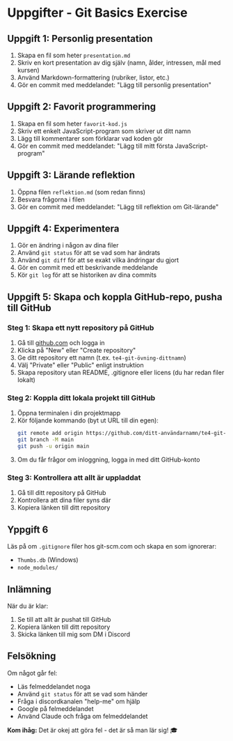 # Uppgifter - Git Basics Exercise

## Uppgift 1: Personlig presentation
1. Skapa en fil som heter `presentation.md`
2. Skriv en kort presentation av dig själv (namn, ålder, intressen, mål med kursen)
3. Använd Markdown-formattering (rubriker, listor, etc.)
4. Gör en commit med meddelandet: "Lägg till personlig presentation"

## Uppgift 2: Favorit programmering
1. Skapa en fil som heter `favorit-kod.js`
2. Skriv ett enkelt JavaScript-program som skriver ut ditt namn
3. Lägg till kommentarer som förklarar vad koden gör
4. Gör en commit med meddelandet: "Lägg till mitt första JavaScript-program"

## Uppgift 3: Lärande reflektion
1. Öppna filen `reflektion.md` (som redan finns)
2. Besvara frågorna i filen
3. Gör en commit med meddelandet: "Lägg till reflektion om Git-lärande"

## Uppgift 4: Experimentera
1. Gör en ändring i någon av dina filer
2. Använd `git status` för att se vad som har ändrats
3. Använd `git diff` för att se exakt vilka ändringar du gjort
4. Gör en commit med ett beskrivande meddelande
5. Kör `git log` för att se historiken av dina commits


## Uppgift 5: Skapa och koppla GitHub-repo, pusha till GitHub

### Steg 1: Skapa ett nytt repository på GitHub
1. Gå till [github.com](https://github.com) och logga in
2. Klicka på "New" eller "Create repository"
3. Ge ditt repository ett namn (t.ex. `te4-git-övning-dittnamn`)
4. Välj "Private" eller "Public" enligt instruktion
5. Skapa repository utan README, .gitignore eller licens (du har redan filer lokalt)

### Steg 2: Koppla ditt lokala projekt till GitHub
1. Öppna terminalen i din projektmapp
2. Kör följande kommando (byt ut URL till din egen):
	```bash
	git remote add origin https://github.com/ditt-användarnamn/te4-git-övning-dittnamn.git
	git branch -M main
	git push -u origin main
	```
3. Om du får frågor om inloggning, logga in med ditt GitHub-konto

### Steg 3: Kontrollera att allt är uppladdat
1. Gå till ditt repository på GitHub
2. Kontrollera att dina filer syns där
3. Kopiera länken till ditt repository


## Yppgift 6
Läs på om `.gitignore` filer hos git-scm.com och skapa en som ignorerar:
- `Thumbs.db` (Windows)
- `node_modules/`

## Inlämning
När du är klar:
1. Se till att allt är pushat till GitHub
2. Kopiera länken till ditt repository
3. Skicka länken till mig som DM i Discord

## Felsökning
Om något går fel:
- Läs felmeddelandet noga
- Använd `git status` för att se vad som händer
- Fråga i discordkanalen "help-me" om hjälp
- Google på felmeddelandet
- Använd Claude och fråga om felmeddelandet

**Kom ihåg:** Det är okej att göra fel - det är så man lär sig! 🎓
